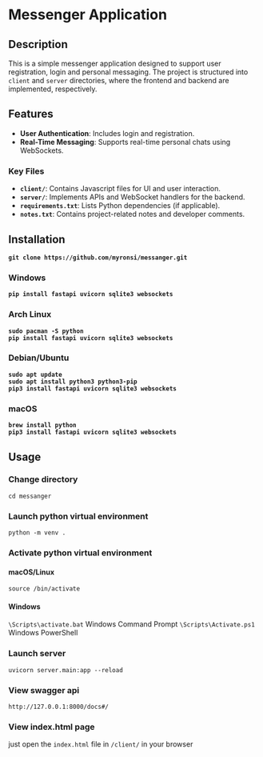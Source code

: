 # Messenger Application

## Description
This is a simple messenger application designed to support user registration, login and personal messaging. The project is structured into `client` and `server` directories, where the frontend and backend are implemented, respectively.

## Features
- **User Authentication**: Includes login and registration.
- **Real-Time Messaging**: Supports real-time personal chats using WebSockets.

### Key Files
- **`client/`**: Contains Javascript files for UI and user interaction.
- **`server/`**: Implements APIs and WebSocket handlers for the backend.
- **`requirements.txt`**: Lists Python dependencies (if applicable).
- **`notes.txt`**: Contains project-related notes and developer comments.

## Installation
**`git clone https://github.com/myronsi/messanger.git`**

### Windows
**`pip install fastapi uvicorn sqlite3 websockets`**

### Arch Linux
**`sudo pacman -S python`**<br>
**`pip install fastapi uvicorn sqlite3 websockets`**

### Debian/Ubuntu
**`sudo apt update`**<br>
**`sudo apt install python3 python3-pip`**<br>
**`pip3 install fastapi uvicorn sqlite3 websockets`**

### macOS
**`brew install python`**<br>
**`pip3 install fastapi uvicorn sqlite3 websockets`**

## Usage

### Change directory
`cd messanger`


### Launch python virtual environment
`python -m venv .`
<br>

### Activate python virtual environment
#### macOS/Linux
`source /bin/activate`
<br>
#### Windows
`\Scripts\activate.bat`  Windows Command Prompt
`\Scripts\Activate.ps1`  Windows PowerShell
<br>

### Launch server
`uvicorn server.main:app --reload`
<br>

### View swagger api
`http://127.0.0.1:8000/docs#/`
<br>

### View index.html page
just open the `index.html` file in `/client/` in your browser
